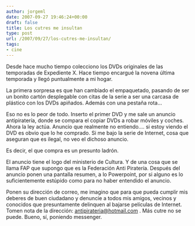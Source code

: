 ```yaml
---
author: jorgeml
date: 2007-09-27 19:46:24+00:00
draft: false
title: Los cutres me insultan
type: post
url: /2007/09/27/los-cutres-me-insultan/
tags:
- cine
---
```


Desde hace mucho tiempo colecciono los DVDs originales de las temporadas de Expediente X. Hace tiempo encargué la novena última temporada y llegó puntualmente a mi hogar.

La primera sorpresa es que han cambiado el empaquetado, pasando de ser un bonito cartón desplegable con citas de la serie a ser una carcasa de plástico con los DVDs apiñados. Además con una pestaña rota...

Eso no es lo peor de todo. Inserto el primer DVD y me sale un anuncio antipiratería, donde se compara el copiar DVDs a robar móviles y coches. Ahora la ley actúa. Anuncio que realmente no entiendo.... si estoy viendo el DVD es obvio que lo he comprado. Si me bajo la serie de Internet, cosa que aseguran que es ilegal, no veo el dichoso anuncio.

Es decir, el que compra es un presunto ladrón.

El anuncio tiene el logo del ministerio de Cultura. Y de una cosa que se llama FAP que supongo que es la Federación Anti Piratería. Después del anuncio ponen una pantalla resumen, a lo Powerpoint, por si alguno es lo suficientemente estúpido como para no haber entendido el anuncio.

Ponen su dirección de correo, me imagino que para que pueda cumplir mis deberes de buen ciudadano y denuncie a todos mis amigos, vecinos y conocidos que presuntamente delinquen al bajarse películas de Internet. Tomen nota de la dirección: [antipirateria@hotmail.com](mailto:antipirateria@hotmail.com) . Más cutre no se puede. Bueno, sí, poniendo messenger.
